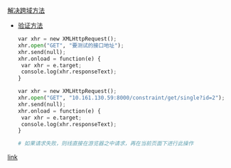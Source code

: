 [解决跨域方法](https://blog.csdn.net/qq_42778001/article/details/101436742?ops_request_misc=%257B%2522request%255Fid%2522%253A%2522166142368116782395327171%2522%252C%2522scm%2522%253A%252220140713.130102334..%2522%257D&request_id=166142368116782395327171&biz_id=0&utm_medium=distribute.pc_search_result.none-task-blog-2~all~sobaiduend~default-1-101436742-null-null.142^v42^pc_rank_34,185^v2^control&utm_term=flask_cors%20import%20CORS&spm=1018.2226.3001.4187)

- [验证方法](https://blog.csdn.net/qq_37290531/article/details/115079764?spm=1001.2101.3001.6650.1&utm_medium=distribute.pc_relevant.none-task-blog-2%7Edefault%7ECTRLIST%7ERate-1-115079764-blog-106764581.pc_relevant_default&depth_1-utm_source=distribute.pc_relevant.none-task-blog-2%7Edefault%7ECTRLIST%7ERate-1-115079764-blog-106764581.pc_relevant_default&utm_relevant_index=2)

  ```python
  var xhr = new XMLHttpRequest();
  xhr.open("GET", "要测试的接口地址");
  xhr.send(null);
  xhr.onload = function(e) {
   var xhr = e.target;
   console.log(xhr.responseText);
  }
  
  var xhr = new XMLHttpRequest();
  xhr.open("GET", "10.161.130.59:8000/constraint/get/single?id=2");
  xhr.send(null);
  xhr.onload = function(e) {
   var xhr = e.target;
   console.log(xhr.responseText);
  }
  
  # 如果请求失败，则线直接在游览器之中请求，再在当前页面下进行此操作
  ```
  

[link](https://blog.csdn.net/zlsdmx/article/details/103541432?ops_request_misc=%257B%2522request%255Fid%2522%253A%2522166530239816800186530250%2522%252C%2522scm%2522%253A%252220140713.130102334..%2522%257D&request_id=166530239816800186530250&biz_id=0&utm_medium=distribute.pc_search_result.none-task-blog-2~all~sobaiduend~default-1-103541432-null-null.142^v52^pc_rank_34_2,201^v3^control_1&utm_term=%E8%B7%A8%E5%9F%9F%E6%B5%8B%E8%AF%95&spm=1018.2226.3001.4187)

